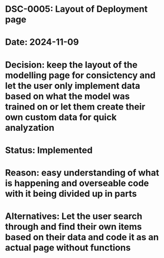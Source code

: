 # DSC-0005: Layout of Deployment page
# Date: 2024-11-09
# Decision: keep the layout of the modelling page for consictency and let the user only implement data based on what the model was trained on or let them create their own custom data for quick analyzation
# Status: Implemented
# Reason: easy understanding of what is happening and overseable code with it being divided up in parts
# Alternatives: Let the user search through and find their own items based on their data and code it as an actual page without functions
